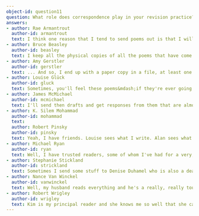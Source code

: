 ```yaml
---
object-id: question11    
question: What role does correspondence play in your revision practice?
answers:
- author: Rae Armantrout
  author-id: armantrout
  text: I think one reason that I tend to send poems out is that I will be dissatisfied and fool with things forever unless somebody goes, "Hey, that's good." 
- author: Bruce Beasley
  author-id: beasley
  text: I keep all the physical copies of all the poems that have come back from the people I've shown them to, which I use a lot in revising. We read all of each other's work. We tend to read each other's work when we reach the point we call "exhausting our resources," which means that you've revised enough that there is nothing in the draft that makes you&mdash;that you know you could improve. You've reached the point where you've done everything you can to it, and it's time to get somebody else's feedback. Suzanne will read my work, and she's a really great reader, and give me really honest feedback on what's working well and what needs work. And then I have, I don't know, four or five friends that I tend to share my work with. Usually after Suzanne has read it and I've revised it further, I'll send to them.
- author: Amy Gerstler
  author-id: gerstler
  text: ... And so, I end up with a paper copy in a file, at least one. And also at that point, I'm usually trying to bribe a couple of friends in to reading it before I send it off. So, I'm either emailing them, or handing them a copy. 
- author: Louise Glück
  author-id: gluck
  text: Sometimes, you'll feel these poems&mdash;if they're ever going to be understood by anyone&mdash;will be understood by X. And you're usually right&mdash;when X says, "This won't do," you trust it, because the person is basically on the side of the work. Whereas if you show it to somebody who, from the outset, says, "This is just a disaster"&mdash;you know, it's too late to unwrite it. It's going to get written, and you could suppress it if you wanted, but... So, it's shifted. I mean, there are certain people who have been constant for a very long time. Kathy Davis has been stratospherically helpful, and I like working on her novels. I learned a lot from working on prose.
- author: James McMichael
  author-id: mcmichael
  text: I'll send then drafts and get responses from them that are almost always helpful. And they're helpful in terms, less of my being able to meet what they might have preferred, to having what they've said to me help me prefer what happens once I make the revisions.
- author: K. Silem Mohammad
  author-id: mohammad
  text: 
  author: Robert Pinsky 
  author-id: pinsky
  text: Yeah, I have friends. Louise sees what I write. Alan sees what I write. And maybe Gail Mazur. Different times of my life there have been different friends&mdash;always somebody around. Jim Olson. Sometimes I email things to Jim.
- author: Michael Ryan
  author-id: ryan
  text: Well, I have trusted readers, some of whom I've had for a very, very long time. I think what you want in a reader is somebody who loves your work-and maybe loves you-but will tell you the truth about a piece. Even to the point of saying, "This really doesn't work at all, and belongs in the bone pile," but who will tell you, at every place, what doesn't work for them. And you can get a group of these responses, and you can see which ones are useful. I've changed things because of those responses, but I also have not changed things.
- author: Stephanie Stickland
  author-id: strickland
  text: Sometimes I send some stuff to Denise Duhamel who is also a dear friend, but mostly, after it's almost sort of done.
- author: Nance Van Winckel
  author-id: vanwinckel
  text: Well, my husband reads everything and he's a really, really tough critic-really, really tough. It's very good, but&#8230; he's a smart reader and he also kind of know what I'm capable of, and if I don't measure up, he'll tell me. I [also] have a couple of fiction writer friends that I have shared work with.
- author: Robert Wrigley
  author-id: wrigley
  text: Kim is my principal reader and she knows me so well that she can tell when she needs to be supportive and can tell when she needs to be mean. Sometimes, you just need to have a kick in the pants. But she's also the one who says, "Okay, here's where you need to open it up, right here, right in this spot," and she's almost invariably correct. "Oh yeah, you're right. I need to develop that spot. I need to go somewhere else. I need to bring some other kind of image, some other kind of a reference." I have a couple of friends that I will send poems to on occasion. Dorianne Laux has looked at poems for me, and Henry Carlile, who lives over in Portland, a wonder poet. On a couple of occasions, Phil Levine has looked at some things for me. But mostly no. I don't have that kind of network of other writers.
---
```

